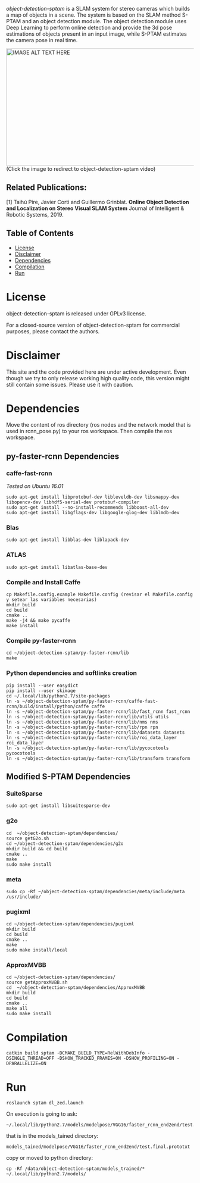 *object-detection-sptam* is a SLAM system for stereo cameras which builds a map of objects in a scene. The system is based on the SLAM method S-PTAM and an object detection module. The object detection module uses Deep Learning to perform online detection and provide the 3d pose estimations of objects present in an input image, while S-PTAM estimates the camera pose in real time.

<a href="http://www.youtube.com/watch?feature=player_embedded&v=SgUq-DN0By0
" target="_blank"><img src="http://img.youtube.com/vi/SgUq-DN0By0/0.jpg" 
alt="IMAGE ALT TEXT HERE" width="560" height="315" border="0" /></a>  
(Click the image to redirect to object-detection-sptam video)

## Related Publications:
[1]  Taihú Pire, Javier Corti and Guillermo Grinblat.
**Online Object Detection and Localization on Stereo Visual SLAM System**
Journal of Intelligent & Robotic Systems, 2019.

## Table of Contents
- [License](#license)
- [Disclaimer](#disclaimer)
- [Dependencies](#dependencies)
- [Compilation](#compilation)
- [Run](#run)

# License

object-detection-sptam is released under GPLv3 license.

For a closed-source version of object-detection-sptam for commercial purposes, please contact the authors.

# Disclaimer
This site and the code provided here are under active development. Even though we try to only release working high quality code, this version might still contain some issues. Please use it with caution.

# Dependencies

Move the content of ros directory (ros nodes and the network model that is used in rcnn_pose.py) to your ros workspace. Then compile the ros workspace.

## py-faster-rcnn Dependencies

### caffe-fast-rcnn

*Tested on Ubuntu 16.01*

    sudo apt-get install libprotobuf-dev libleveldb-dev libsnappy-dev libopencv-dev libhdf5-serial-dev protobuf-compiler
    sudo apt-get install --no-install-recommends libboost-all-dev
    sudo apt-get install libgflags-dev libgoogle-glog-dev liblmdb-dev
    
### Blas

    sudo apt-get install libblas-dev liblapack-dev
 
### ATLAS
 
    sudo apt-get install libatlas-base-dev
 
### Compile and Install Caffe
 
    cp Makefile.config.example Makefile.config (revisar el Makefile.config y setear las variables necesarias) 
    mkdir build
    cd build
    cmake ..
    make -j4 && make pycaffe
    make install
    
### Compile py-faster-rcnn
 
    cd ~/object-detection-sptam/py-faster-rcnn/lib
    make

### Python dependencies and softlinks creation

    pip install --user easydict
    pip install --user skimage
    cd ~/.local/lib/python2.7/site-packages
    ln -s ~/object-detection-sptam/py-faster-rcnn/caffe-fast-rcnn/build/install/python/caffe caffe
    ln -s ~/object-detection-sptam/py-faster-rcnn/lib/fast_rcnn fast_rcnn
    ln -s ~/object-detection-sptam/py-faster-rcnn/lib/utils utils
    ln -s ~/object-detection-sptam/py-faster-rcnn/lib/nms nms
    ln -s ~/object-detection-sptam/py-faster-rcnn/lib/rpn rpn
    ln -s ~/object-detection-sptam/py-faster-rcnn/lib/datasets datasets
    ln -s ~/object-detection-sptam/py-faster-rcnn/lib/roi_data_layer roi_data_layer
    ln -s ~/object-detection-sptam/py-faster-rcnn/lib/pycocotools pycocotools
    ln -s ~/object-detection-sptam/py-faster-rcnn/lib/transform transform

## Modified S-PTAM Dependencies

### SuiteSparse
    
    sudo apt-get install libsuitesparse-dev

### g2o 
    
    cd  ~/object-detection-sptam/dependencies/
    source getG2o.sh
    cd ~/object-detection-sptam/dependencies/g2o
    mkdir build && cd build
    cmake ..
    make 
    sudo make install
    
### meta
    
    sudo cp -Rf ~/object-detection-sptam/dependencies/meta/include/meta /usr/include/

### pugixml
    
    cd ~/object-detection-sptam/dependencies/pugixml
    mkdir build
    cd build
    cmake ..
    make
    sudo make install/local
    
### ApproxMVBB
 
    cd ~/object-detection-sptam/dependencies/
    source getApproxMVBB.sh 
    cd  ~/object-detection-sptam/dependencies/ApproxMVBB
    mkdir build
    cd build 
    cmake ..
    make all
    sudo make install

# Compilation

    catkin build sptam -DCMAKE_BUILD_TYPE=RelWithDebInfo -DSINGLE_THREAD=OFF -DSHOW_TRACKED_FRAMES=ON -DSHOW_PROFILING=ON -DPARALLELIZE=ON
    
# Run

    roslaunch sptam dl_zed.launch

On execution is going to ask:
    
    ~/.local/lib/python2.7/models/modelpose/VGG16/faster_rcnn_end2end/test.final.prototxt

that is in the models_tained directory:

    models_tained/modelpose/VGG16/faster_rcnn_end2end/test.final.prototxt
    
copy or moved to python directory: 

    cp -Rf /data/object-detection-sptam/models_trained/* ~/.local/lib/python2.7/models/


